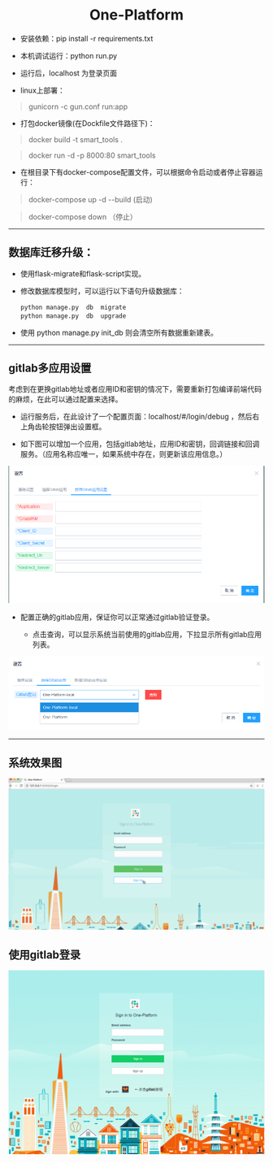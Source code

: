 # <center>One-Platform</center>

- 安装依赖：pip install -r requirements.txt

- 本机调试运行：python run.py

- 运行后，localhost  为登录页面

- linux上部署：

 > gunicorn -c gun.conf run:app

- 打包docker镜像(在Dockfile文件路径下)：

 > docker build -t smart_tools .

 > docker run -d -p 8000:80 smart_tools

- 在根目录下有docker-compose配置文件，可以根据命令启动或者停止容器运行：

> docker-compose up -d --build       (启动)

> docker-compose down               （停止）


---

## 数据库迁移升级：

 - 使用flask-migrate和flask-script实现。

 - 修改数据库模型时，可以运行以下语句升级数据库：
   ```python
   python manage.py  db  migrate
   python manage.py  db  upgrade
   ```

 - 使用 python  manage.py  init_db 则会清空所有数据重新建表。

---

## gitlab多应用设置

考虑到在更换gitlab地址或者应用ID和密钥的情况下，需要重新打包编译前端代码的麻烦，在此可以通过配置来选择。

- 运行服务后，在此设计了一个配置页面：localhost/#/login/debug ，然后右上角齿轮按钮弹出设置框。

- 如下图可以增加一个应用，包括gitlab地址，应用ID和密钥，回调链接和回调服务。（应用名称应唯一，如果系统中存在，则更新该应用信息。）

![新增gitlab应用](snips/gitlab_add_app.png)

- 配置正确的gitlab应用，保证你可以正常通过gitlab验证登录。

  - 点击查询，可以显示系统当前使用的gitlab应用，下拉显示所有gitlab应用列表。

![选择gitlab应用](snips/gitlab_select_app.png)


 ---

 ## 系统效果图

 ![部分功能展示](snips/test.gif)

 ## 使用gitlab登录
 ![gitlab验证登录](snips/gitlab.gif)